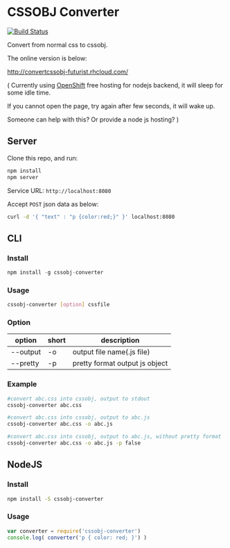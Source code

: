 # CSSOBJ Converter

[![Build Status](https://travis-ci.org/cssobj/cssobj-converter.svg?branch=master)](https://travis-ci.org/cssobj/cssobj-converter)

Convert from normal css to cssobj.

The online version is below:

http://convertcssobj-futurist.rhcloud.com/

( Currently using [OpenShift](https://www.openshift.com/) free hosting for nodejs backend, it will sleep for some idle time.

If you cannot open the page, try again after few seconds, it will wake up.

Someone can help with this? Or provide a node js hosting? )

## Server

Clone this repo, and run:

``` bash
npm install
npm server
```

Service URL: `http://localhost:8080`

Accept `POST` json data as below:

``` bash
curl -d '{ "text" : "p {color:red;}" }' localhost:8080
```

## CLI

### Install

``` javascript
npm install -g cssobj-converter
```

### Usage

``` bash
cssobj-converter [option] cssfile
```

### Option

option | short | description
---|---|---
--output | -o | output file name(.js file)
--pretty | -p | pretty format output js object

### Example

``` bash
#convert abc.css into cssobj, output to stdout
cssobj-converter abc.css

#convert abc.css into cssobj, output to abc.js
cssobj-converter abc.css -o abc.js

#convert abc.css into cssobj, output to abc.js, without pretty format
cssobj-converter abc.css -o abc.js -p false

```


## NodeJS

### Install

``` bash
npm install -S cssobj-converter
```

### Usage

``` javascript
var converter = require('cssobj-converter')
console.log( converter('p { color: red; }') )
```

